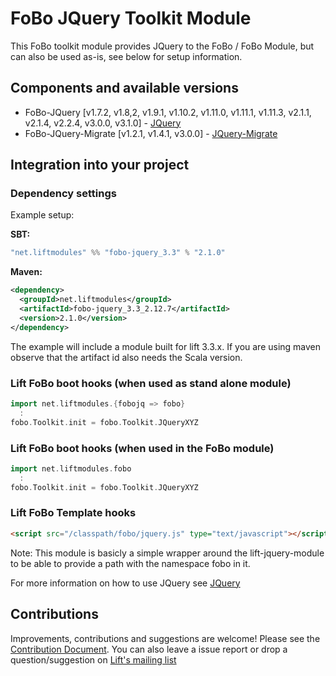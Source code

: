 # FoBo JQuery Toolkit Module

This FoBo toolkit module provides JQuery to the FoBo / FoBo Module, 
but can also be used as-is, see below for setup information. 

## Components and available versions 

- FoBo-JQuery [v1.7.2, v1.8,2, v1.9.1, v1.10.2, v1.11.0, v1.11.1, v1.11.3, v2.1.1, v2.1.4, v2.2.4, v3.0.0, v3.1.0] - [JQuery](http://jquery.com/)
- FoBo-JQuery-Migrate [v1.2.1, v1.4.1, v3.0.0] - [JQuery-Migrate](https://github.com/jquery/jquery-migrate/)

## Integration into your project 

### Dependency settings

Example setup:

**SBT:**
```scala
"net.liftmodules" %% "fobo-jquery_3.3" % "2.1.0"
```
**Maven:**
```xml
<dependency>
  <groupId>net.liftmodules</groupId>
  <artifactId>fobo-jquery_3.3_2.12.7</artifactId>
  <version>2.1.0</version>
</dependency>
```
The example will include a module built for lift 3.3.x. 
If you are using maven observe that the artifact id also needs the Scala version.

### Lift FoBo boot hooks (when used as stand alone module)
```scala
import net.liftmodules.{fobojq => fobo} 
  :
fobo.Toolkit.init = fobo.Toolkit.JQueryXYZ
```    
### Lift FoBo boot hooks (when used in the FoBo module)
```scala
import net.liftmodules.fobo 
  :
fobo.Toolkit.init = fobo.Toolkit.JQueryXYZ
```    
### Lift FoBo Template hooks
```html
<script src="/classpath/fobo/jquery.js" type="text/javascript"></script>
```    
Note: This module is basicly a simple wrapper around the lift-jquery-module to be able to provide a path with the namespace fobo in it.

For more information on how to use JQuery see [JQuery](http://jquery.com/)

## Contributions

Improvements, contributions and suggestions are welcome! 
Please see the [Contribution Document](https://github.com/karma4u101/FoBo/blob/master/CONTRIBUTING.md). 
You can also leave a issue report or drop a question/suggestion on [Lift's mailing list](http://groups.google.com/group/liftweb/) 
